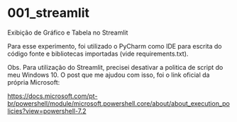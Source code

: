 # 001_streamlit
Exibição de Gráfico e Tabela no Streamlit

Para esse experimento, foi utilizado o PyCharm como IDE para escrita do código fonte e bibliotecas importadas (vide requirements.txt).

Obs. Para utilização do Streamlit, precisei desativar a politica de script do meu Windows 10. O post que me ajudou com isso, foi o link oficial da própria Microsoft:

https://docs.microsoft.com/pt-br/powershell/module/microsoft.powershell.core/about/about_execution_policies?view=powershell-7.2
